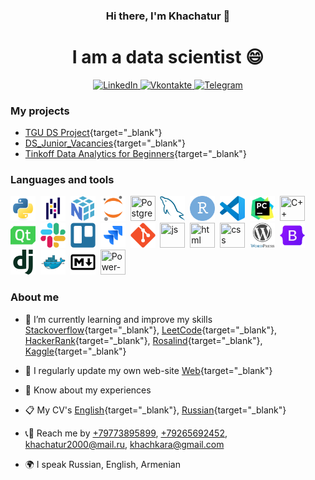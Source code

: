 <div id="header" align="center">
    <h3>Hi there, I'm Khachatur 👋</h3>
    <h1>I am a data scientist 😄</h1>
</div>
<div id="socials" align="center">
    <a href="https://www.linkedin.com/in/khachatur-karapetian-71a2aba2/">
    <img src="https://img.shields.io/badge/LinkedIn-blue?style=for-the-badge&logo=linkedin&logoColor=white" alt="LinkedIn"/>
  </a>
  
  <a href="https://vk.com/id39817202">
    <img src="https://img.shields.io/badge/Vk-blue?style=for-the-badge&logo=vk&logoColor=white" alt="Vkontakte"/>
  </a>
  
  <a href="https://t.me/khachkara">
    <img src="https://img.shields.io/badge/Telegram-blue?style=for-the-badge&logo=telegram&logoColor=white" alt="Telegram"/>
  </a>
</div>

### My projects
- [TGU DS Project](https://github.com/KhachKara/TGU_kursovaya){target="_blank"}
- [DS_Junior_Vacancies](https://github.com/KhachKara/DS_Junior_Vacancies/tree/master){target="_blank"}
- [Tinkoff Data Analytics for Beginners](https://github.com/KhachKara/Tink_Data_Analyst_For_Beginners){target="_blank"}

### Languages and tools

<img src="https://github.com/devicons/devicon/blob/master/icons/python/python-original.svg" title="Python" width="40" height="40"/>&nbsp;
<img src="https://github.com/devicons/devicon/blob/master/icons/pandas/pandas-original.svg" title="Pandas" width="40" height="40"/>&nbsp;
<img src="https://github.com/devicons/devicon/blob/master/icons/numpy/numpy-original.svg" title="NumPy" width="40" height="40"/>&nbsp;
<img src="https://github.com/devicons/devicon/blob/master/icons/jupyter/jupyter-original.svg" title="Jupyter" width="40" height="40"/>&nbsp;
<img src="https://cdn.jsdelivr.net/gh/devicons/devicon/icons/postgresql/postgresql-original.svg" title="PostgreSQL" width="40" height="40"/>&nbsp;
<img src="https://github.com/devicons/devicon/blob/master/icons/mysql/mysql-original.svg" title="MySQL" width="40" height="40"/>&nbsp;
<img src="https://github.com/devicons/devicon/blob/master/icons/rstudio/rstudio-original.svg" title="R-Studio" width="40" height="40"/>&nbsp;
<img src="https://github.com/devicons/devicon/blob/master/icons/vscode/vscode-original.svg" title="VsCode" width="40" height="40"/>&nbsp;
<img src="https://github.com/devicons/devicon/blob/master/icons/pycharm/pycharm-original.svg" title="PyCharm" width="40" height="40"/>&nbsp;
<img src="https://cdn.jsdelivr.net/gh/devicons/devicon@latest/icons/cplusplus/cplusplus-original.svg" title="C++" width="40" height="40"/>&nbsp;
<img src="https://github.com/devicons/devicon/blob/master/icons/qt/qt-original.svg" title="Qt" width="40" height="40"/>&nbsp;
<img src="https://github.com/devicons/devicon/blob/master/icons/slack/slack-original.svg" title="Slack" width="40" height="40"/>&nbsp;
<img src="https://github.com/devicons/devicon/blob/master/icons/trello/trello-plain.svg" title="Trello" width="40" height="40"/>&nbsp;
<img src="https://github.com/devicons/devicon/blob/master/icons/jira/jira-original.svg" title="Jira" width="40" height="40"/>&nbsp;
<img src="https://github.com/devicons/devicon/blob/master/icons/git/git-original.svg" title="GitHub" width="40" height="40"/>&nbsp;
<img src="https://cdn.jsdelivr.net/gh/devicons/devicon/icons/javascript/javascript-original.svg" title="js" width="40" height="40"/>&nbsp;
<img src="https://cdn.jsdelivr.net/gh/devicons/devicon/icons/html5/html5-original.svg" title="html" width="40" height="40"/>&nbsp;
<img src="https://cdn.jsdelivr.net/gh/devicons/devicon/icons/css3/css3-original.svg" title="css" width="40" height="40"/>&nbsp;
<img src="https://github.com/devicons/devicon/blob/master/icons/wordpress/wordpress-original.svg" title="WordPress" width="40" height="40"/>&nbsp;
<img src="https://github.com/devicons/devicon/blob/master/icons/bootstrap/bootstrap-original.svg" title="Bootstrap" width="40" height="40"/>&nbsp;
<img src="https://github.com/devicons/devicon/blob/master/icons/django/django-plain.svg" title="Django" width="40" height="40"/>&nbsp;
<img src="https://github.com/devicons/devicon/blob/master/icons/docker/docker-original.svg" title="Docker" width="40" height="40"/>&nbsp;
<img src="https://github.com/devicons/devicon/blob/master/icons/markdown/markdown-original.svg" title="Markdown" width="40" height="40"/>&nbsp;
<img src="https://github.com/microsoft/PowerBI-Icons/blob/main/SVG/Power-BI.svg" title="Power-BI" width="40" height="40"/>&nbsp;
### About me
- 🌱 I’m currently learning and improve my skills
    [Stackoverflow](https://stackoverflow.com/users/12917313/Хачатур-Карапетян){target="_blank"},
    [LeetCode](https://leetcode.com/KhachKara/){target="_blank"}, 
    [HackerRank](https://www.hackerrank.com/khachkara){target="_blank"},
    [Rosalind](https://rosalind.info/users/Khachkara/){target="_blank"},
    [Kaggle](https://www.kaggle.com){target="_blank"}
- 📝 I regularly update my own web-site [Web](https://khachkara.github.io){target="_blank"}
- 📄 Know about my experiences 
    
- 📋 My CV's 
    [English](https://cloud.mail.ru/public/a1dW/Yr1YwyjM1){target="_blank"},
    [Russian](https://cloud.mail.ru/public/XcvN/GuPbWsaDG){target="_blank"}
- 📞📧 Reach me by 
    [+79773895899](),
    [+79265692452](),
    [khachatur2000@mail.ru](),
    [khachkara@gmail.com]()
- 🌍 I speak Russian, English, Armenian
<!--
**KhachKara/KhachKara** is a ✨ _special_ ✨ repository because its `README.md` (this file) appears on your GitHub profile.

Here are some ideas to get you started:

- 🔭 I’m currently working on ...
- 🌱 I’m currently learning ...
- 👯 I’m looking to collaborate on ...
- 🤔 I’m looking for help with ...
- 💬 Ask me about ...
- 📫 How to reach me: ...
- 😄 Pronouns: ...
- ⚡ Fun fact: ...
-->
